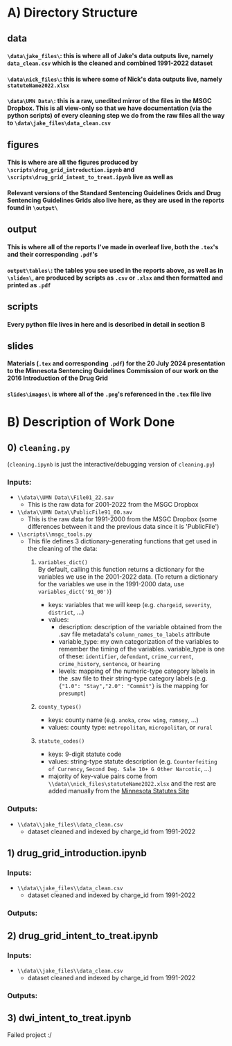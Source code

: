 # A) Directory Structure
## data
#### `\data\jake_files\`: this is where all of Jake's data outputs live, namely `data_clean.csv` which is the cleaned and combined 1991-2022 dataset

#### `\data\nick_files\`: this is where some of Nick's data outputs live, namely `statuteName2022.xlsx`

#### `\data\UMN Data\`: this is a raw, unedited mirror of the files in the MSGC Dropbox. This is all view-only so that we have documentation (via the python scripts) of every cleaning step we do from the raw files all the way to `\data\jake_files\data_clean.csv`


## figures
#### This is where are all the figures produced by `\scripts\drug_grid_introduction.ipynb` and `\scripts\drug_grid_intent_to_treat.ipynb` live as well as 

#### Relevant versions of the Standard Sentencing Guidelines Grids and Drug Sentencing Guidelines Grids also live here, as they are used in the reports found in `\output\`


## output
#### This is where all of the reports I've made in overleaf live, both the `.tex`'s and their corresponding `.pdf`'s

#### `output\tables\`: the tables you see used in the reports above, as well as in `\slides\`, are produced by scripts as `.csv` or `.xlsx` and then formatted and printed as `.pdf`


## scripts
#### Every python file lives in here and is described in detail in section B


## slides
#### Materials (`.tex` and corresponding `.pdf`) for the 20 July 2024 presentation to the Minnesota Sentencing Guidelines Commission of our work on the 2016 Introduction of the Drug Grid

#### `slides\images\` is where all of the `.png`'s referenced in the `.tex` file live


# B) Description of Work Done
## 0) `cleaning.py` 
(`cleaning.ipynb` is just the interactive/debugging version of `cleaning.py`)
### Inputs:
* `\\data\\UMN Data\\File01_22.sav`
    * This is the raw data for 2001-2022 from the MSGC Dropbox 
* `\\data\\UMN Data\\PublicFile91_00.sav`
    * This is the raw data for 1991-2000 from the MSGC Dropbox (some differences between it and the previous data since it is 'PublicFile')
* `\\scripts\\msgc_tools.py`
    * This file defines 3 dictionary-generating functions that get used in the cleaning of the data:
        1) `variables_dict()`  
            By default, calling this function returns a dictionary for the variables we use in the 2001-2022 data. (To return a dictionary for the variables we use in the 1991-2000 data, use `variables_dict('91_00')`)
            * keys: variables that we will keep (e.g. `chargeid`, `severity`, `district`, ...)
            * values: 
                * description: description of the variable obtained from the .sav file metadata's `column_names_to_labels` attribute
                * variable_type: my own categorization of the variables to remember the timing of the variables. variable_type is one of these: `identifier`, `defendant`, `crime_current`, `crime_history`, `sentence`, or `hearing`
                * levels: mapping of the numeric-type category labels in the .sav file to their string-type category labels (e.g. `{"1.0": "Stay","2.0": "Commit"}` is the mapping for `presumpt`)

        2) `county_types()`
            * keys: county name (e.g. `anoka`, `crow wing`, `ramsey`, ...)
            * values: county type: `metropolitan`, `micropolitan`, or `rural`

        3) `statute_codes()`
            * keys: 9-digit statute code
            * values: string-type statute description (e.g. `Counterfeiting of Currency`, `Second Deg. Sale 10+ G Other Narcotic`, ...)
            * majority of key-value pairs come from `\\data\\nick_files\statuteName2022.xlsx` and the rest are added manually from the [Minnesota Statutes Site](https://www.revisor.mn.gov/statutes/) 

### Outputs: 
* `\\data\\jake_files\\data_clean.csv`
    * dataset cleaned and indexed by charge_id from 1991-2022

## 1) drug_grid_introduction.ipynb
### Inputs:
* `\\data\\jake_files\\data_clean.csv`
    * dataset cleaned and indexed by charge_id from 1991-2022

### Outputs:


## 2) drug_grid_intent_to_treat.ipynb
### Inputs:
* `\\data\\jake_files\\data_clean.csv`
    * dataset cleaned and indexed by charge_id from 1991-2022

### Outputs:


## 3) dwi_intent_to_treat.ipynb
Failed project :/

